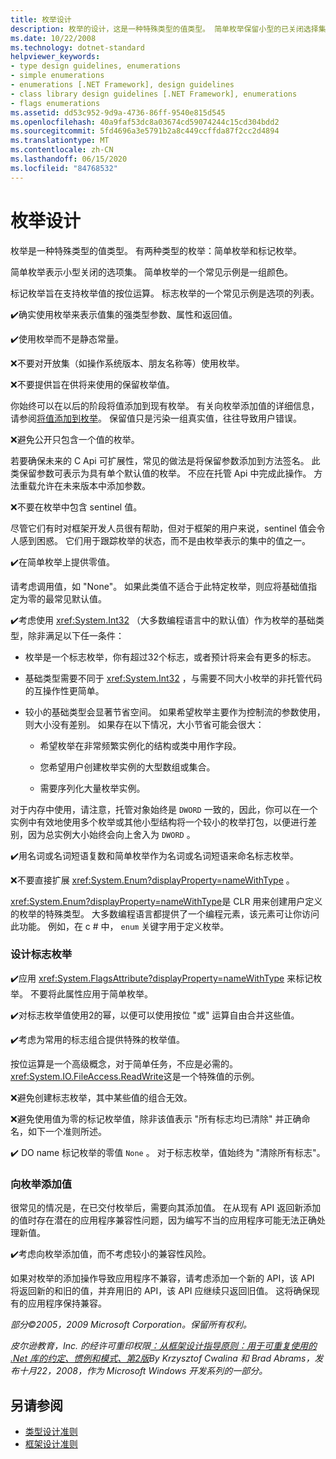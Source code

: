 ```yaml
---
title: 枚举设计
description: 枚举的设计，这是一种特殊类型的值类型。 简单枚举保留小型的已关闭选择集。 标记枚举支持对枚举值执行按位运算。
ms.date: 10/22/2008
ms.technology: dotnet-standard
helpviewer_keywords:
- type design guidelines, enumerations
- simple enumerations
- enumerations [.NET Framework], design guidelines
- class library design guidelines [.NET Framework], enumerations
- flags enumerations
ms.assetid: dd53c952-9d9a-4736-86ff-9540e815d545
ms.openlocfilehash: 40a9faf53dc8a03674cd59074244c15cd304bdd2
ms.sourcegitcommit: 5fd4696a3e5791b2a8c449ccffda87f2cc2d4894
ms.translationtype: MT
ms.contentlocale: zh-CN
ms.lasthandoff: 06/15/2020
ms.locfileid: "84768532"
---
```

# <a name="enum-design"></a>枚举设计

枚举是一种特殊类型的值类型。 有两种类型的枚举：简单枚举和标记枚举。

简单枚举表示小型关闭的选项集。 简单枚举的一个常见示例是一组颜色。

标记枚举旨在支持枚举值的按位运算。 标志枚举的一个常见示例是选项的列表。

✔️确实使用枚举来表示值集的强类型参数、属性和返回值。

✔️使用枚举而不是静态常量。

❌不要对开放集（如操作系统版本、朋友名称等）使用枚举。

❌不要提供旨在供将来使用的保留枚举值。

你始终可以在以后的阶段将值添加到现有枚举。 有关向枚举添加值的详细信息，请参阅[将值添加到枚举](#add_value)。 保留值只是污染一组真实值，往往导致用户错误。

❌避免公开只包含一个值的枚举。

若要确保未来的 C Api 可扩展性，常见的做法是将保留参数添加到方法签名。 此类保留参数可表示为具有单个默认值的枚举。 不应在托管 Api 中完成此操作。 方法重载允许在未来版本中添加参数。

❌不要在枚举中包含 sentinel 值。

尽管它们有时对框架开发人员很有帮助，但对于框架的用户来说，sentinel 值会令人感到困惑。 它们用于跟踪枚举的状态，而不是由枚举表示的集中的值之一。

✔️在简单枚举上提供零值。

请考虑调用值，如 "None"。 如果此类值不适合于此特定枚举，则应将基础值指定为零的最常见默认值。

✔️考虑使用 <xref:System.Int32> （大多数编程语言中的默认值）作为枚举的基础类型，除非满足以下任一条件：

- 枚举是一个标志枚举，你有超过32个标志，或者预计将来会有更多的标志。

- 基础类型需要不同于 <xref:System.Int32> ，与需要不同大小枚举的非托管代码的互操作性更简单。

- 较小的基础类型会显著节省空间。 如果希望枚举主要作为控制流的参数使用，则大小没有差别。 如果存在以下情况，大小节省可能会很大：

  - 希望枚举在非常频繁实例化的结构或类中用作字段。

  - 您希望用户创建枚举实例的大型数组或集合。

  - 需要序列化大量枚举实例。

对于内存中使用，请注意，托管对象始终是 `DWORD` 一致的，因此，你可以在一个实例中有效地使用多个枚举或其他小型结构将一个较小的枚举打包，以便进行差别，因为总实例大小始终会向上舍入为 `DWORD` 。

✔️用名词或名词短语复数和简单枚举作为名词或名词短语来命名标志枚举。

❌不要直接扩展 <xref:System.Enum?displayProperty=nameWithType> 。

<xref:System.Enum?displayProperty=nameWithType>是 CLR 用来创建用户定义的枚举的特殊类型。 大多数编程语言都提供了一个编程元素，该元素可让你访问此功能。 例如，在 c # 中， `enum` 关键字用于定义枚举。

<a name="design"></a>

### <a name="designing-flag-enums"></a>设计标志枚举

✔️应用 <xref:System.FlagsAttribute?displayProperty=nameWithType> 来标记枚举。 不要将此属性应用于简单枚举。

✔️对标志枚举值使用2的幂，以便可以使用按位 "或" 运算自由合并这些值。

✔️考虑为常用的标志组合提供特殊的枚举值。

按位运算是一个高级概念，对于简单任务，不应是必需的。 <xref:System.IO.FileAccess.ReadWrite>这是一个特殊值的示例。

❌避免创建标志枚举，其中某些值的组合无效。

❌避免使用值为零的标记枚举值，除非该值表示 "所有标志均已清除" 并正确命名，如下一个准则所述。

✔️ DO name 标记枚举的零值 `None` 。 对于标志枚举，值始终为 "清除所有标志"。

<a name="add_value"></a>

### <a name="adding-value-to-enums"></a>向枚举添加值

很常见的情况是，在已交付枚举后，需要向其添加值。 在从现有 API 返回新添加的值时存在潜在的应用程序兼容性问题，因为编写不当的应用程序可能无法正确处理新值。

✔️考虑向枚举添加值，而不考虑较小的兼容性风险。

如果对枚举的添加操作导致应用程序不兼容，请考虑添加一个新的 API，该 API 将返回新的和旧的值，并弃用旧的 API，该 API 应继续只返回旧值。 这将确保现有的应用程序保持兼容。

*部分©2005，2009 Microsoft Corporation。保留所有权利。*

*皮尔逊教育，Inc. 的经许可重印权限[：从框架设计指导原则：用于可重复使用的 .Net 库的约定、惯例和模式、第2版](https://www.informit.com/store/framework-design-guidelines-conventions-idioms-and-9780321545619)By Krzysztof Cwalina 和 Brad Abrams，发布十月22，2008，作为 Microsoft Windows 开发系列的一部分。*

## <a name="see-also"></a>另请参阅

- [类型设计准则](type.md)
- [框架设计准则](index.md)
